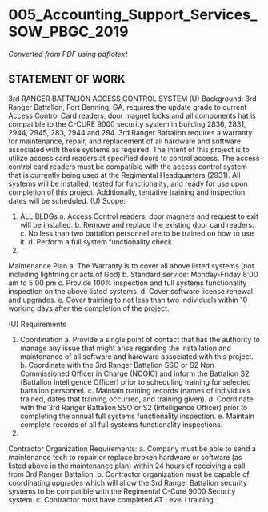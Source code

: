 # 005_Accounting_Support_Services_SOW_PBGC_2019

_Converted from PDF using pdftotext_

## STATEMENT OF WORK
3rd RANGER BATTALION ACCESS CONTROL SYSTEM
(U) Background:
3rd Ranger Battalion, Fort Benning, GA, requires the update grade to current Access Control Card readers, door magnet locks and all components
hat is compatible to the C-CURE 9000 security system in building 2836, 2831, 2944, 2945, 283, 2944 and 294. 3rd Ranger Battalion requires a
warranty for maintenance, repair, and replacement of all hardware and software associated with these systems as required. The intent of this
project is to utilize access card readers at specified doors to control access. The access control card readers must be compatible with the access
control system that is currently being used at the Regimental Headquarters (2931). All systems will be installed, tested for functionality, and
ready for use upon completion of this project. Additionally, tentative training and inspection dates will be scheduled.
(U) Scope:
1. ALL BLDGs
a.
Access Control readers, door magnets and request to exit will be installed.
b. Remove and replace the existing door card readers.
c.
No less than two battalion personnel are to be trained on how to use it.
d. Perform a full system functionality check.
2.

Maintenance Plan
a.
The Warranty is to cover all above listed systems (not including lightning or acts of God)
b. Standard service: Monday-Friday 8:00 am to 5:00 pm
c.
Provide 100% inspection and full systems functionality inspection on the above listed systems.
d. Cover software license renewal and upgrades.
e.
Cover training to not less than two individuals within 10 working days after the completion of the project.

(U) Requirements
1. Coordination
a.
Provide a single point of contact that has the authority to manage any issue that might arise regarding the installation and
maintenance of all software and hardware associated with this project.
b. Coordinate with the 3rd Ranger Battalion SSO or S2 Non Commissioned Officer in Charge (NCOIC) and inform the
Battalion S2 (Battalion Intelligence Officer) prior to scheduling training for selected battalion personnel.
c.
Maintain training records (names of individuals trained, dates that training occurred, and training given).
d. Coordinate with the 3rd Ranger Battalion SSO or S2 (Intelligence Officer) prior to completing the annual full systems
functionality inspection.
e.
Maintain complete records of all full systems functionality inspections.
2.

Contractor Organization Requirements:
a.
Company must be able to send a maintenance tech to repair or replace broken hardware or software (as listed above in the
maintenance plan) within 24 hours of receiving a call from 3rd Ranger Battalion.
b. Contractor organization must be capable of coordinating upgrades which will allow the 3rd Ranger Battalion security
systems to be compatible with the Regimental C-Cure 9000 Security system.
c.
Contractor must have completed AT Level I training.

